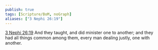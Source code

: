 ```yaml
---
publish: true
tags: [Scripture/BoM, noGraph]
aliases: ["3 Nephi 26:19"]
---
```

[3 Nephi 26:19](https://churchofjesuschrist.org/study/scriptures/bofm/3-ne/26?lang=eng&id=p19#p19) And they taught, and did minister one to another; and they had all things common among them, every man dealing justly, one with another.
